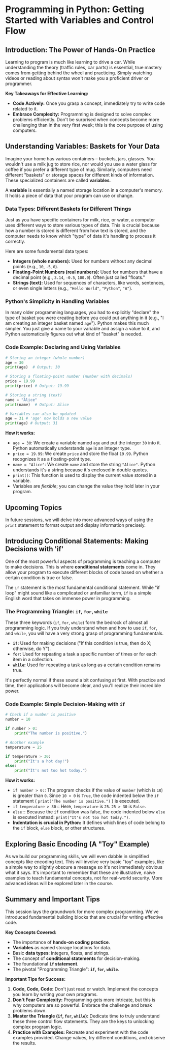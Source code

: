 # Programming in Python: Getting Started with Variables and Control Flow

## Introduction: The Power of Hands-On Practice

Learning to program is much like learning to drive a car. While understanding the theory (traffic rules, car parts) is essential, true mastery comes from getting behind the wheel and practicing. Simply watching videos or reading about syntax won't make you a proficient driver or programmer.

**Key Takeaways for Effective Learning:**

*   **Code Actively:** Once you grasp a concept, immediately try to write code related to it.
*   **Embrace Complexity:** Programming is designed to solve complex problems efficiently. Don't be surprised when concepts become more challenging than in the very first week; this is the core purpose of using computers.

## Understanding Variables: Baskets for Your Data

Imagine your home has various containers – buckets, jars, glasses. You wouldn't use a milk jug to store rice, nor would you use a water glass for coffee if you prefer a different type of mug. Similarly, computers need different "baskets" or storage spaces for different kinds of information. These specialized containers are called **variables**.

A **variable** is essentially a named storage location in a computer's memory. It holds a piece of data that your program can use or change.

### Data Types: Different Baskets for Different Things

Just as you have specific containers for milk, rice, or water, a computer uses different ways to store various types of data. This is crucial because how a number is stored is different from how text is stored, and the computer needs to know which "type" of data it's handling to process it correctly.

Here are some fundamental data types:

*   **Integers (whole numbers):** Used for numbers without any decimal points (e.g., `10`, `-5`, `0`).
*   **Floating-Point Numbers (real numbers):** Used for numbers that have a decimal point (e.g., `3.14`, `-0.5`, `100.0`). Often just called "floats."
*   **Strings (text):** Used for sequences of characters, like words, sentences, or even single letters (e.g., `"Hello World"`, `"Python"`, `"A"`).

### Python's Simplicity in Handling Variables

In many older programming languages, you had to explicitly "declare" the type of basket you were creating before you could put anything in it (e.g., "I am creating an integer basket named `age`"). Python makes this much simpler. You just give a name to your variable and assign a value to it, and Python automatically figures out what kind of "basket" is needed.

### Code Example: Declaring and Using Variables

```python
# Storing an integer (whole number)
age = 30
print(age)  # Output: 30

# Storing a floating-point number (number with decimals)
price = 19.99
print(price) # Output: 19.99

# Storing a string (text)
name = "Alice"
print(name)  # Output: Alice

# Variables can also be updated
age = 31 # 'age' now holds a new value
print(age) # Output: 31
```

**How it works:**

*   `age = 30`: We create a variable named `age` and put the integer `30` into it. Python automatically understands `age` is an integer type.
*   `price = 19.99`: We create `price` and store the float `19.99`. Python recognizes it as a floating-point type.
*   `name = "Alice"`: We create `name` and store the string `"Alice"`. Python understands it's a string because it's enclosed in double quotes.
*   `print()`: This function is used to display the current value stored in a variable.
*   Variables are *flexible*; you can change the value they hold later in your program.

## Upcoming Topics

In future sessions, we will delve into more advanced ways of using the `print` statement to format output and display information precisely.

## Introducing Conditional Statements: Making Decisions with 'if'

One of the most powerful aspects of programming is teaching a computer to make decisions. This is where **conditional statements** come in. They allow your program to execute different blocks of code based on whether a certain condition is true or false.

The `if` statement is the most fundamental conditional statement. While "if loop" might sound like a complicated or unfamiliar term, `if` is a simple English word that takes on immense power in programming.

### The Programming Triangle: `if`, `for`, `while`

These three keywords (`if`, `for`, `while`) form the bedrock of almost all programming logic. If you truly understand when and how to use `if`, `for`, and `while`, you will have a very strong grasp of programming fundamentals.

*   **`if`:** Used for making decisions ("If this condition is true, then do X; otherwise, do Y").
*   **`for`:** Used for repeating a task a specific number of times or for each item in a collection.
*   **`while`:** Used for repeating a task as long as a certain condition remains true.

It's perfectly normal if these sound a bit confusing at first. With practice and time, their applications will become clear, and you'll realize their incredible power.

### Code Example: Simple Decision-Making with `if`

```python
# Check if a number is positive
number = 10

if number > 0:
    print("The number is positive.")

# Another example
temperature = 25

if temperature > 30:
    print("It's a hot day!")
else:
    print("It's not too hot today.")
```

**How it works:**

*   `if number > 0:`: The program checks if the value of `number` (which is `10`) is greater than `0`. Since `10 > 0` is `True`, the code indented below the `if` statement ( `print("The number is positive.")` ) is executed.
*   `if temperature > 30:`: Here, `temperature` is `25`. `25 > 30` is `False`.
*   `else:`: Because the `if` condition was false, the code indented below `else` is executed instead: `print("It's not too hot today.")`.
*   **Indentation is crucial in Python:** It defines which lines of code belong to the `if` block, `else` block, or other structures.

## Exploring Basic Encoding (A "Toy" Example)

As we build our programming skills, we will even dabble in simplified concepts like encoding text. This will involve very basic "toy" examples, like a simple way to slightly obscure a message so it's not immediately obvious what it says. It's important to remember that these are illustrative, naive examples to teach fundamental concepts, not for real-world security. More advanced ideas will be explored later in the course.

## Summary and Important Tips

This session lays the groundwork for more complex programming. We've introduced fundamental building blocks that are crucial for writing effective code.

**Key Concepts Covered:**

*   The importance of **hands-on coding practice**.
*   **Variables** as named storage locations for data.
*   Basic **data types**: integers, floats, and strings.
*   The concept of **conditional statements** for decision-making.
*   The foundational **`if` statement**.
*   The pivotal "Programming Triangle": **`if`, `for`, `while`**.

**Important Tips for Success:**

1.  **Code, Code, Code:** Don't just read or watch. Implement the concepts you learn by writing your own programs.
2.  **Don't Fear Complexity:** Programming gets more intricate, but this is why computers are so powerful. Embrace the challenge and break problems down.
3.  **Master the Triangle (`if`, `for`, `while`):** Dedicate time to truly understand these three control flow statements. They are the keys to unlocking complex program logic.
4.  **Practice with Examples:** Recreate and experiment with the code examples provided. Change values, try different conditions, and observe the results.
